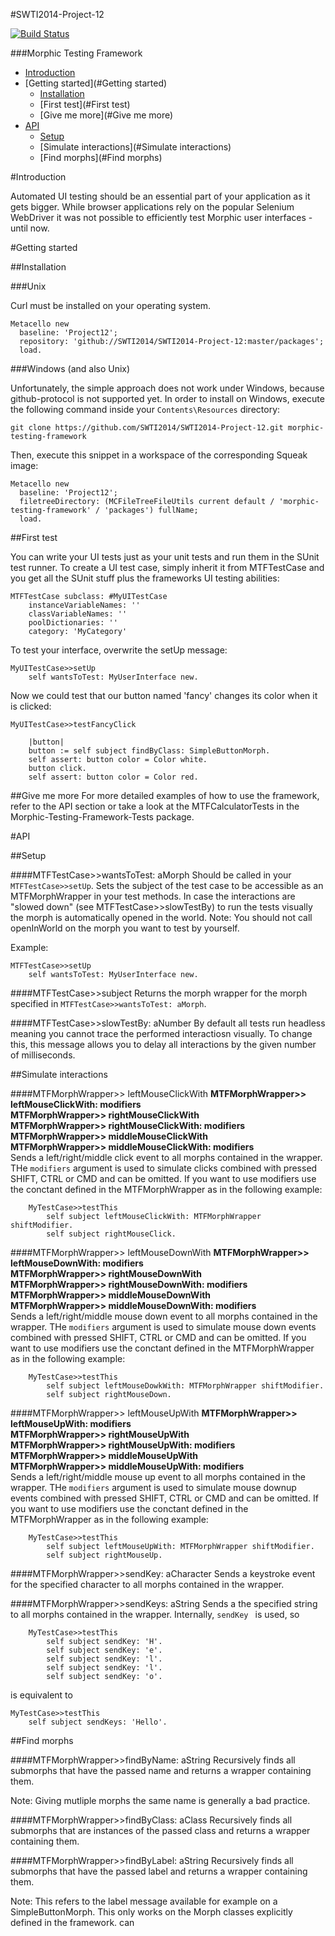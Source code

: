 #SWTI2014-Project-12

[![Build Status](https://travis-ci.org/SWTI2014/SWTI2014-Project-12.svg?branch=master)](https://travis-ci.org/SWTI2014/SWTI2014-Project-12)

###Morphic Testing Framework

- [Introduction](#Introduction)
- [Getting started](#Getting started)
  - [Installation](#Installation)
  - [First test](#First test)
  - [Give me more](#Give me more)
- [API](#API)
  - [Setup](#Setup)
  - [Simulate interactions](#Simulate interactions)
  - [Find morphs](#Find morphs)


<a name="Introduction"></a>
#Introduction

Automated UI testing should be an essential part of your application as it gets bigger. While browser applications rely on the popular Selenium WebDriver it was not possible to efficiently test Morphic user interfaces - until now.

<a name="Getting started"></a>
#Getting started

<a name="Installation"></a>
##Installation

###Unix

Curl must be installed on your operating system.

``` 
Metacello new
  baseline: 'Project12';
  repository: 'github://SWTI2014/SWTI2014-Project-12:master/packages';
  load.
```

###Windows (and also Unix)

Unfortunately, the simple approach does not work under Windows, because github-protocol is not supported yet. In order to install on Windows, execute the following command inside your `Contents\Resources` directory:

```
git clone https://github.com/SWTI2014/SWTI2014-Project-12.git morphic-testing-framework
```

Then, execute this snippet in a workspace of the corresponding Squeak image:

```
Metacello new
  baseline: 'Project12';
  filetreeDirectory: (MCFileTreeFileUtils current default / 'morphic-testing-framework' / 'packages') fullName;
  load.
```

<a name="First test"></a>
##First test

You can write your UI tests just as your unit tests and run them in the SUnit test runner. To create a UI test case, simply inherit it from MTFTestCase and you get all the SUnit stuff plus the frameworks UI testing abilities:
```
MTFTestCase subclass: #MyUITestCase
    instanceVariableNames: ''
    classVariableNames: ''
	poolDictionaries: ''
	category: 'MyCategory'
```

To test your interface, overwrite the setUp message:

```
MyUITestCase>>setUp
    self wantsToTest: MyUserInterface new.
```

Now we could test that our button named 'fancy' changes its color when it is clicked:
```
MyUITestCase>>testFancyClick
    
    |button|
    button := self subject findByClass: SimpleButtonMorph.
    self assert: button color = Color white.
    button click.
    self assert: button color = Color red.
```

<a name="Give me more"></a>
##Give me more
For more detailed examples of how to use the framework, refer to the API section or take a look at the MTFCalculatorTests in the Morphic-Testing-Framework-Tests package.

<a name="API"></a>
#API

<a name="Setup"></a>
##Setup

####MTFTestCase>>wantsToTest: aMorph
Should be called in your `MTFTestCase>>setUp`.
Sets the subject of the test case to be accessible as an MTFMorphWrapper in your test methods.
In case the interactions are "slowed down" (see MTFTestCase>>slowTestBy) to run the tests visually the morph is automatically opened in the world.
Note: You should not call openInWorld on the morph you want to test by yourself.

Example:
```
MTFTestCase>>setUp
    self wantsToTest: MyUserInterface new.
```

####MTFTestCase>>subject
Returns the morph wrapper for the morph specified in `MTFTestCase>>wantsToTest: aMorph`.

####MTFTestCase>>slowTestBy: aNumber
By default all tests run headless meaning you cannot trace the performed interactiosn visually. To change this, this message allows you to delay all interactions by the given number of milliseconds.

<a name="Simulate interactions"></a>
##Simulate interactions

####MTFMorphWrapper>> leftMouseClickWith
__MTFMorphWrapper>> leftMouseClickWith: modifiers__    
__MTFMorphWrapper>> rightMouseClickWith__    
__MTFMorphWrapper>> rightMouseClickWith: modifiers__    
__MTFMorphWrapper>> middleMouseClickWith__    
__MTFMorphWrapper>> middleMouseClickWith: modifiers__    
Sends a left/right/middle click event to all morphs contained in the wrapper. THe `modifiers` argument is used to simulate clicks combined with pressed SHIFT, CTRL or CMD and can be omitted. If you want to use modifiers use the conctant defined in the MTFMorphWrapper as in the following example:
```
    MyTestCase>>testThis
        self subject leftMouseClickWith: MTFMorphWrapper shiftModifier.
        self subject rightMouseClick.
```

####MTFMorphWrapper>> leftMouseDownWith
__MTFMorphWrapper>> leftMouseDownWith: modifiers__    
__MTFMorphWrapper>> rightMouseDownWith__    
__MTFMorphWrapper>> rightMouseDownWith: modifiers__    
__MTFMorphWrapper>> middleMouseDownWith__    
__MTFMorphWrapper>> middleMouseDownWith: modifiers__    
Sends a left/right/middle mouse down event to all morphs contained in the wrapper. THe `modifiers` argument is used to simulate mouse down events combined with pressed SHIFT, CTRL or CMD and can be omitted. If you want to use modifiers use the conctant defined in the MTFMorphWrapper as in the following example:
```
    MyTestCase>>testThis
        self subject leftMouseDowkWith: MTFMorphWrapper shiftModifier.
        self subject rightMouseDown.
```

####MTFMorphWrapper>> leftMouseUpWith
__MTFMorphWrapper>> leftMouseUpWith: modifiers__    
__MTFMorphWrapper>> rightMouseUpWith__    
__MTFMorphWrapper>> rightMouseUpWith: modifiers__    
__MTFMorphWrapper>> middleMouseUpWith__    
__MTFMorphWrapper>> middleMouseUpWith: modifiers__  
Sends a left/right/middle mouse up event to all morphs contained in the wrapper. THe `modifiers` argument is used to simulate mouse downup events combined with pressed SHIFT, CTRL or CMD and can be omitted. If you want to use modifiers use the conctant defined in the MTFMorphWrapper as in the following example:
```
    MyTestCase>>testThis
        self subject leftMouseUpWith: MTFMorphWrapper shiftModifier.
        self subject rightMouseUp.
```

####MTFMorphWrapper>>sendKey: aCharacter
Sends a keystroke event for the specified character to all morphs contained in the wrapper.

####MTFMorphWrapper>>sendKeys: aString
Sends a the specified string to all morphs contained in the wrapper.
Internally, `sendKey ` is used, so
```
    MyTestCase>>testThis
        self subject sendKey: 'H'.
        self subject sendKey: 'e'.
        self subject sendKey: 'l'.
        self subject sendKey: 'l'.
        self subject sendKey: 'o'.
```
is equivalent to 
```
MyTestCase>>testThis
    self subject sendKeys: 'Hello'.
```

<a name="Find morphs"></a>
##Find morphs

####MTFMorphWrapper>>findByName: aString
Recursively finds all submorphs that have the passed name and returns a wrapper containing them.

Note: Giving mutliple morphs the same name is generally a bad practice.

####MTFMorphWrapper>>findByClass: aClass
Recursively finds all submorphs that are instances of the passed class and returns a wrapper containing them.

####MTFMorphWrapper>>findByLabel: aString
Recursively finds all submorphs that have the passed label and returns a wrapper containing them.

Note: This refers to the label message available for example on a SimpleButtonMorph. This only works on the Morph classes explicitly defined in the framework. can
